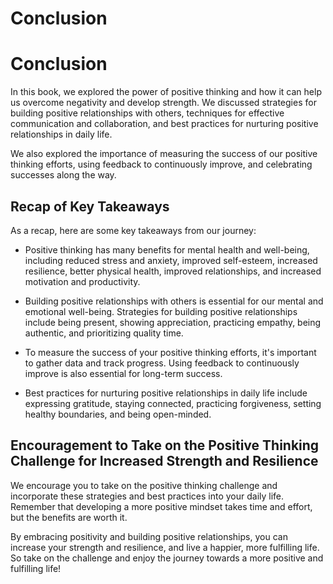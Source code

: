 # Conclusion

Conclusion
==========

In this book, we explored the power of positive thinking and how it can help us overcome negativity and develop strength. We discussed strategies for building positive relationships with others, techniques for effective communication and collaboration, and best practices for nurturing positive relationships in daily life.

We also explored the importance of measuring the success of our positive thinking efforts, using feedback to continuously improve, and celebrating successes along the way.

Recap of Key Takeaways
----------------------

As a recap, here are some key takeaways from our journey:

* Positive thinking has many benefits for mental health and well-being, including reduced stress and anxiety, improved self-esteem, increased resilience, better physical health, improved relationships, and increased motivation and productivity.

* Building positive relationships with others is essential for our mental and emotional well-being. Strategies for building positive relationships include being present, showing appreciation, practicing empathy, being authentic, and prioritizing quality time.

* To measure the success of your positive thinking efforts, it's important to gather data and track progress. Using feedback to continuously improve is also essential for long-term success.

* Best practices for nurturing positive relationships in daily life include expressing gratitude, staying connected, practicing forgiveness, setting healthy boundaries, and being open-minded.

Encouragement to Take on the Positive Thinking Challenge for Increased Strength and Resilience
----------------------------------------------------------------------------------------------

We encourage you to take on the positive thinking challenge and incorporate these strategies and best practices into your daily life. Remember that developing a more positive mindset takes time and effort, but the benefits are worth it.

By embracing positivity and building positive relationships, you can increase your strength and resilience, and live a happier, more fulfilling life. So take on the challenge and enjoy the journey towards a more positive and fulfilling life!